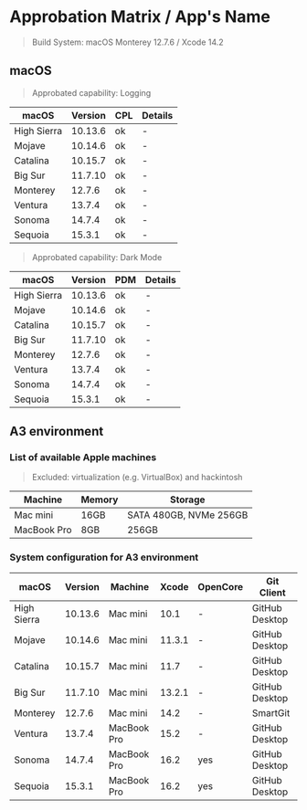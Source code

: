# Approbation Matrix / App's Name

> Build System: macOS Monterey 12.7.6 / Xcode 14.2

## macOS

> Approbated capability: Logging<br/>

| macOS       | Version  | CPL | Details |
| ----------- | -------- | --- | ------- |
| High Sierra | 10.13.6  | ok  | -       |
| Mojave      | 10.14.6  | ok  | -       |
| Catalina    | 10.15.7  | ok  | -       |
| Big Sur     | 11.7.10  | ok  | -       |
| Monterey    | 12.7.6   | ok  | -       |
| Ventura     | 13.7.4   | ok  | -       |
| Sonoma      | 14.7.4   | ok  | -       |
| Sequoia     | 15.3.1   | ok  | -       |

> Approbated capability: Dark Mode<br/>

| macOS       | Version  | PDM | Details |
| ----------- | -------- | --- | ------- |
| High Sierra | 10.13.6  | ok  | -       |
| Mojave      | 10.14.6  | ok  | -       |
| Catalina    | 10.15.7  | ok  | -       |
| Big Sur     | 11.7.10  | ok  | -       |
| Monterey    | 12.7.6   | ok  | -       |
| Ventura     | 13.7.4   | ok  | -       |
| Sonoma      | 14.7.4   | ok  | -       |
| Sequoia     | 15.3.1   | ok  | -       |

## A3 environment

### List of available Apple machines

> Excluded: virtualization (e.g. VirtualBox) and hackintosh

| Machine     | Memory | Storage                |
| ----------- | ------ | ---------------------- |
| Mac mini    | 16GB   | SATA 480GB, NVMe 256GB |
| MacBook Pro | 8GB    | 256GB                  |

### System configuration for A3 environment

| macOS       | Version | Machine     | Xcode  | OpenCore | Git Client     |
| ----------- | ------- | ----------- | ------ | -------- | -------------- |
| High Sierra | 10.13.6 | Mac mini    | 10.1   | -        | GitHub Desktop |
| Mojave      | 10.14.6 | Mac mini    | 11.3.1 | -        | GitHub Desktop |
| Catalina    | 10.15.7 | Mac mini    | 11.7   | -        | GitHub Desktop |
| Big Sur     | 11.7.10 | Mac mini    | 13.2.1 | -        | GitHub Desktop |
| Monterey    | 12.7.6  | Mac mini    | 14.2   | -        | SmartGit       |
| Ventura     | 13.7.4  | MacBook Pro | 15.2   | -        | GitHub Desktop |
| Sonoma      | 14.7.4  | MacBook Pro | 16.2   | yes      | GitHub Desktop |
| Sequoia     | 15.3.1  | MacBook Pro | 16.2   | yes      | GitHub Desktop |
